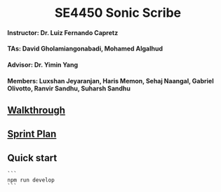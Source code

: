 <h1 align="center">
  SE4450
  Sonic Scribe
</h1>

#### Instructor: Dr. Luiz Fernando Capretz
#### TAs: David Gholamiangonabadi, Mohamed Algalhud
#### Advisor: Dr. Yimin Yang
#### Members: Luxshan Jeyaranjan, Haris Memon, Sehaj Naangal, Gabriel Olivotto, Ranvir Sandhu, Suharsh Sandhu

## <a href="https://docs.google.com/presentation/d/1amUs-mAzBJj2dD13TazjU6hjg3sZ-GRK/edit?usp=sharing&ouid=103976451237146068215&rtpof=true&sd=true">Walkthrough</a>

## <a href="https://docs.google.com/document/d/195JS0kPo59yujcc1KapPVJ1clfQU1OGwXSYGPdmIusk/edit?usp=sharing">Sprint Plan</a>

## Quick start
    ```
    npm run develop
    ```
